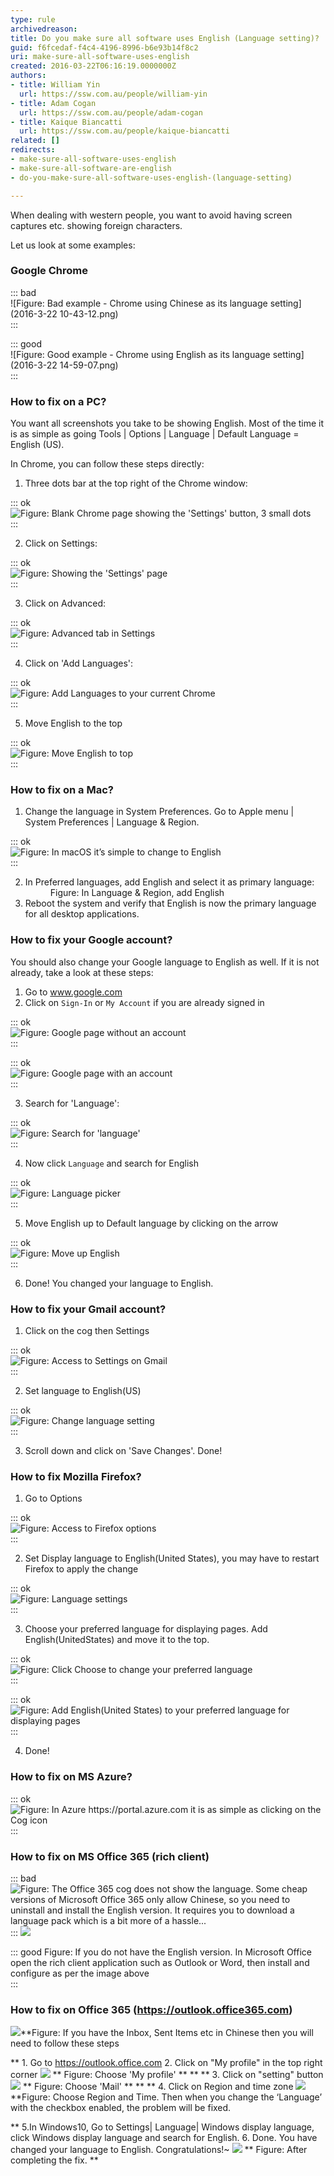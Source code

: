 ```yaml
---
type: rule
archivedreason: 
title: Do you make sure all software uses English (Language setting)?
guid: f6fcedaf-f4c4-4196-8996-b6e93b14f8c2
uri: make-sure-all-software-uses-english
created: 2016-03-22T06:16:19.0000000Z
authors:
- title: William Yin
  url: https://ssw.com.au/people/william-yin
- title: Adam Cogan
  url: https://ssw.com.au/people/adam-cogan
- title: Kaique Biancatti
  url: https://ssw.com.au/people/kaique-biancatti
related: []
redirects:
- make-sure-all-software-uses-english
- make-sure-all-software-are-english
- do-you-make-sure-all-software-uses-english-(language-setting)

---
```


When dealing with western people, you want to avoid having screen captures etc. showing foreign characters.

Let us look at some examples:

<!--endintro-->

### Google Chrome


::: bad  
![Figure: Bad example - Chrome using Chinese as its language setting](2016-3-22 10-43-12.png)  
:::


::: good  
![Figure: Good example - Chrome using English as its language setting](2016-3-22 14-59-07.png)  
:::

### How to fix on a PC?


You want all screenshots you take to be showing English. Most of the time it is as simple as going Tools | Options | Language | Default Language = English (US).

In Chrome, you can follow these steps directly:

1. Three dots bar at the top right of the Chrome window: 
          


::: ok  
![Figure: Blank Chrome page showing the 'Settings' button, 3 small dots](chroooome.jpg)  
:::

2. Click on Settings: 
      

::: ok  
![Figure: Showing the 'Settings' page](ssw12.png)  
:::

3. Click on Advanced: 
      

::: ok  
![Figure: Advanced tab in Settings](ssw13.png)  
:::

4. Click on 'Add Languages': 
      

::: ok  
![Figure: Add Languages to your current Chrome](ssw14.png)  
:::

5. Move English to the top 
      

::: ok  
![Figure: Move English to top](ChromeEnOnTop.png)  
:::



### How to fix on a Mac?

1. Change the language in System Preferences. Go to Apple menu | System Preferences | Language & Region. 
      

::: ok  
![Figure: In macOS it’s simple to change to English](WX20180906-111514@2x.png)  
:::

2. In Preferred languages, add English and select it as primary language: 
      <dd> Figure: In Language & Region, add English</dd>
3. Reboot the system and verify that English is now the primary language for all desktop applications.


### How to fix your Google account?

You should also change your Google language to English as well. If it is not already, take a look at these steps:

1. Go to www.google.com
2. Click on `Sign-In` or `My Account` if you are already signed in 
      

::: ok  
![Figure: Google page without an account](ssw1.png)  
:::


::: ok  
![Figure: Google page with an account](ssw2.png)  
:::

3. Search for 'Language': 
      

::: ok  
![Figure: Search for 'language'](GoogleAccountSearch.png)  
:::

4. Now click `Language` and search for English 
      

::: ok  
![Figure: Language picker](GoogleAccountAdd.png)  
:::

5. Move English up to Default language by clicking on the arrow


::: ok  
![Figure: Move up English](GoogleAccountMoveUp.png)  
:::

6. Done! You changed your language to English.


### How to fix your Gmail account?

1. Click on the cog then Settings 
      

::: ok  
![Figure: Access to Settings on Gmail](Gmail1.png)  
:::

2. Set language to English(US) 
      

::: ok  
![Figure: Change language setting](Gmail2.png)  
:::

3. Scroll down and click on 'Save Changes'. Done!


### How to fix Mozilla Firefox?


1. Go to Options 
      

::: ok  
![Figure: Access to Firefox options](Firefox1.png)  
:::

2. Set Display language to English(United States), you may have to restart Firefox to apply the change 
      

::: ok  
![Figure: Language settings](Firefox2.png)  
:::

3. Choose your preferred language for displaying pages. Add English(UnitedStates) and move it to the top. 
      

::: ok  
![Figure: Click Choose to change your preferred language](Firefox3a.png)  
:::


::: ok  
![Figure: Add English(United States) to your preferred language for displaying pages](Firefox3.png)  
:::

4. Done!


### How to fix on MS Azure?


::: ok  
![Figure: In Azure https://portal.azure.com it is as simple as clicking on the Cog icon](Azure.png)  
:::

### How to fix on MS Office 365 (rich client)




::: bad  
![Figure: The Office 365 cog does not show the language. Some cheap versions of Microsoft Office 365 only allow Chinese, so you need to uninstall and install the English version. It requires you to download a language pack which is a bit more of a hassle...](office365.png)  
:::
![](3.png)


::: good
Figure: If you do not have the English version. In Microsoft Office open the rich client application such as Outlook or Word, then install and configure as per the image above  
:::

### How to fix on Office 365 (https://outlook.office365.com)


![](screenshot.png)**Figure: If you have the Inbox, Sent Items etc in Chinese then you will need to follow these steps

** 1. Go to https://outlook.office.com
   2. Click on "My profile" in the top right corner
![](screenshot-step1.png)
 ** Figure: Choose 'My profile' ** ** 
 ** 3. Click on "setting" button
![](screenshot-step2.png) ** Figure: Choose 'Mail' ** ** 
 ** 4. Click on Region and time zone
![](screenshot-step3.png) **Figure: Choose Region and Time. Then when you change the ‘Language’ with the checkbox enabled, the problem will be fixed.

** 5.In Windows10, Go to Settings| Language| Windows display language, click Windows display language and search for English.
    6. Done. You have changed your language to English. Congratulations!~
![](screenshot-finished.png) ** Figure: After completing the fix. 
**
